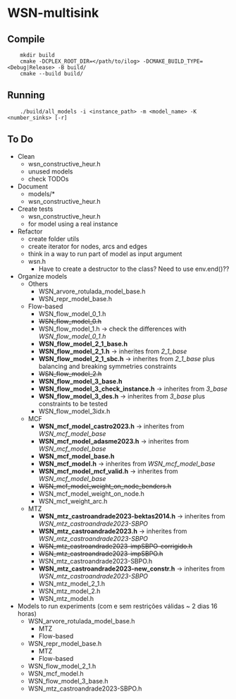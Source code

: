 # WSN-multisink

## Compile
```
    mkdir build
    cmake -DCPLEX_ROOT_DIR=</path/to/ilog> -DCMAKE_BUILD_TYPE=<Debug|Release> -B build/
    cmake --build build/
```

## Running
```
    ./build/all_models -i <instance_path> -m <model_name> -K <number_sinks> [-r]
```

## To Do
* Clean
  * wsn_constructive_heur.h
  * unused models
  * check TODOs
* Document
  * models/*
  * wsn_constructive_heur.h
* Create tests 
  * wsn_constructive_heur.h
  * for model using a real instance
* Refactor
  * create folder utils
  * create iterator for nodes, arcs and edges
  * think in a way to run part of model as input argument
  * wsn.h
    * Have to create a destructor to the class? Need to use env.end()??
* Organize models
  * Others
    * WSN_arvore_rotulada_model_base.h   
    * WSN_repr_model_base.h
  * Flow-based
    * WSN_flow_model_0_1.h
    * ~~WSN_flow_model_0.h~~
    * WSN_flow_model_1.h -> check the differences with *WSN_flow_model_0_1.h*
    * **WSN_flow_model_2_1_base.h**
    * **WSN_flow_model_2_1.h** -> inherites from *2_1_base*
    * **WSN_flow_model_2_1_sbc.h** -> inherites from *2_1_base* plus balancing and breaking symmetries constraints
    * ~~WSN_flow_model_2.h~~         
    * **WSN_flow_model_3_base.h**      
    * **WSN_flow_model_3_check_instance.h** -> inherites from *3_base*
    * **WSN_flow_model_3_des.h** -> inherites from *3_base* plus constraints to be tested
    * WSN_flow_model_3idx.h
  * MCF        
    * **WSN_mcf_model_castro2023.h** -> inherites from *WSN_mcf_model_base*
    * **WSN_mcf_model_adasme2023.h** -> inherites from *WSN_mcf_model_base*
    * **WSN_mcf_model_base.h**
    * **WSN_mcf_model.h** -> inherites from *WSN_mcf_model_base*
    * **WSN_mcf_model_mcf_valid.h** -> inherites from *WSN_mcf_model_base*
    * ~~WSN_mcf_model_weight_on_node_benders.h~~
    * WSN_mcf_model_weight_on_node.h
    * WSN_mcf_weight_arc.h
  * MTZ
    * **WSN_mtz_castroandrade2023-bektas2014.h** -> inherites from *WSN_mtz_castroandrade2023-SBPO*
    * **WSN_mtz_castroandrade2023.h** -> inherites from *WSN_mtz_castroandrade2023-SBPO* 
    * ~~WSN_mtz_castroandrade2023-impSBPO-corrigido.h~~
    * ~~WSN_mtz_castroandrade2023-impSBPO.h~~
    * WSN_mtz_castroandrade2023-SBPO.h
    * **WSN_mtz_castroandrade2023-new_constr.h** -> inherites from *WSN_mtz_castroandrade2023-SBPO*
    * WSN_mtz_model_2_1.h
    * WSN_mtz_model_2.h
    * WSN_mtz_model.h
* Models to run experiments (com e sem restrições válidas ~ 2 dias 16 horas)
  * WSN_arvore_rotulada_model_base.h   
    * MTZ
    * Flow-based
  * WSN_repr_model_base.h
    * MTZ
    * Flow-based
  * WSN_flow_model_2_1.h
  * WSN_mcf_model.h
  * WSN_flow_model_3_base.h
  * WSN_mtz_castroandrade2023-SBPO.h
